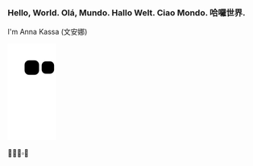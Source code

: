 ### Hello, World. Olá, Mundo. Hallo Welt. Ciao Mondo. 哈囉世界. 
I'm Anna Kassa (文安娜)

![Snake animation](https://github.com/rafaballerini/rafaballerini/blob/output/github-contribution-grid-snake.svg)


<!--
**annakassa/annakassa** is a ✨ _special_ ✨ repository because its `README.md` (this file) appears on your GitHub profile.

Here are some ideas to get you started:

- 🔭 I’m currently working on ...
- 🌱 I’m currently learning ...
- 👯 I’m looking to collaborate on ...
- 🤔 I’m looking for help with ...
- 💬 Ask me about ...
- 📫 How to reach me: ...
- 😄 Pronouns: ...
- ⚡ Fun fact: ...
-->🔘🔳🔸▫️🔹
